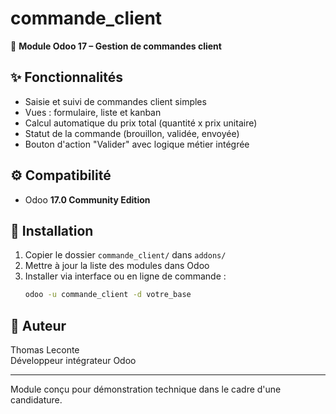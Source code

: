 # commande_client

🧾 **Module Odoo 17 – Gestion de commandes client**

## ✨ Fonctionnalités
- Saisie et suivi de commandes client simples
- Vues : formulaire, liste et kanban
- Calcul automatique du prix total (quantité x prix unitaire)
- Statut de la commande (brouillon, validée, envoyée)
- Bouton d'action "Valider" avec logique métier intégrée

## ⚙️ Compatibilité
- Odoo **17.0 Community Edition**

## 🚀 Installation
1. Copier le dossier `commande_client/` dans `addons/`
2. Mettre à jour la liste des modules dans Odoo
3. Installer via interface ou en ligne de commande :
   ```bash
   odoo -u commande_client -d votre_base
   ```

## 👤 Auteur
Thomas Leconte  
Développeur intégrateur Odoo

---

Module conçu pour démonstration technique dans le cadre d'une candidature.
